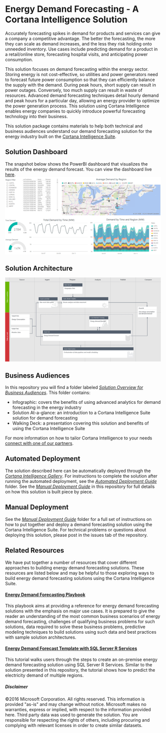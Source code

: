 # Energy Demand Forecasting - A Cortana Intelligence Solution

Accurately forecasting spikes in demand for products and services can give a company a competitive advantage. The better the forecasting, the more they can scale as demand increases, and the less they risk holding onto unneeded inventory. Use cases include predicting demand for a product in a retail/online store, forecasting hospital visits, and anticipating power consumption.

This solution focuses on demand forecasting within the energy sector. Storing energy is not cost-effective, so utilities and power generators need to forecast future power consumption so that they can efficiently balance the supply with the demand. During peak hours, short supply can result in power outages. Conversely, too much supply can result in waste of resources. Advanced demand forecasting techniques detail hourly demand and peak hours for a particular day, allowing an energy provider to optimize the power generation process. This solution using Cortana Intelligence enables energy companies to quickly introduce powerful forecasting technology into their business.

This solution package contains materials to help both technical and business audiences understand our demand forecasting solution for the energy industry built on the [Cortana Intelligence Suite](https://www.microsoft.com/en-us/server-cloud/cortana-intelligence-suite/Overview.aspx).

## Solution Dashboard
The snapshot below shows the PowerBI dashboard that visualizes the results of the energy demand forecast. You can view the dashboard live [here](https://pcsadwebapp-staging-1.azurewebsites.net/EnergyDemandForecasting/BYOD).
![DashboardExample](Automated%20Deployment%20Guide/Figures/PowerBI-11.png)

## Solution Architecture
![Solution Diagram](Automated%20Deployment%20Guide/Figures/energyforecastingdiagram.png)

## Business Audiences
In this repository you will find a folder labeled [*Solution Overview for Business Audiences*](https://github.com/Azure/cortana-intelligence-energy-forecasting-solution/tree/master/Solution%20Overview%20for%20Business%20Audiences). This folder contains:
- Infographic: covers the benefits of using advanced analytics for demand forecasting in the energy industry
- Solution At-a-glance: an introduction to a Cortana Intelligence Suite solution for demand forecasting
- Walking Deck: a  presentation covering this solution and benefits of using the Cortana Intelligence Suite

For more information on how to tailor Cortana Intelligence to your needs [connect with one of our partners](http://aka.ms/CISFindPartner).

## Automated Deployment
The solution described here can be automatically deployed through the [*Cortana Intelligence Gallery*](https://gallery.cortanaintelligence.com/Solution/Energy-Demand-Forecasting-4). For instructions to complete the solution after running the automated deployment, see the [*Automated Deployment Guide*](https://github.com/Azure/cortana-intelligence-energy-demand-forecasting/tree/master/Automated%20Deployment%20Guide) folder. See the [*Manual Deployment Guide*](https://github.com/Azure/cortana-intelligence-energy-demand-forecasting/tree/master/Manual%20Deployment%20Guide) in this repository for full details on how this solution is built piece by piece.

## Manual Deployment
See the  [*Manual Deployment Guide*](https://github.com/Azure/cortana-intelligence-energy-demand-forecasting/tree/master/Manual%20Deployment%20Guide) folder for a full set of instructions on how to put together and deploy a demand forecasting solution using the Cortana Intelligence Suite. For technical problems or questions about deploying this solution, please post in the issues tab of the repository.

## Related Resources
We have put together a number of resources that cover different approaches to building energy demand forecasting solutions. These resources are listed below and may be helpful to those exploring ways to build energy demand forecasting solutions using the Cortana Intelligence Suite.

#### [Energy Demand Forecasting Playbook](https://azure.microsoft.com/en-us/documentation/articles/cortana-analytics-playbook-demand-forecasting-energy/)
This playbook aims at providing a reference for energy demand forecasting solutions with the emphasis on major use cases. It is prepared to give the reader an understanding of the most common business scenarios of energy demand forecasting, challenges of qualifying business problems for such solutions, data required to solve these business problems, predictive modeling techniques to build solutions using such data and best practices with sample solution architectures.

#### [Energy Demand Forecast Template with SQL Server R Services](https://gallery.cortanaintelligence.com/Tutorial/Energy-Demand-Forecast-Template-with-SQL-Server-R-Services-1)
This tutorial walks users through the steps to create an on-premise energy demand forecasting solution using SQL Server R Services. Similar to the solution presented in this repository, the tutorial shows how to predict the electricity demand of multiple regions.

##### Disclaimer
©2016 Microsoft Corporation. All rights reserved.  This information is provided "as-is" and may change without notice. Microsoft makes no warranties, express or implied, with respect to the information provided here.  Third party data was used to generate the solution.  You are responsible for respecting the rights of others, including procuring and complying with relevant licenses in order to create similar datasets.
